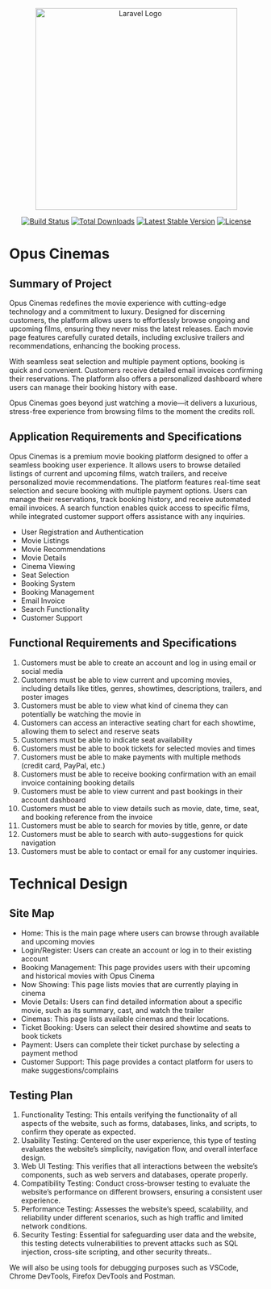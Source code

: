 <p align="center"><a href="https://laravel.com" target="_blank"><img src="https://raw.githubusercontent.com/laravel/art/master/logo-lockup/5%20SVG/2%20CMYK/1%20Full%20Color/laravel-logolockup-cmyk-red.svg" width="400" alt="Laravel Logo"></a></p>

<p align="center">
<a href="https://github.com/laravel/framework/actions"><img src="https://github.com/laravel/framework/workflows/tests/badge.svg" alt="Build Status"></a>
<a href="https://packagist.org/packages/laravel/framework"><img src="https://img.shields.io/packagist/dt/laravel/framework" alt="Total Downloads"></a>
<a href="https://packagist.org/packages/laravel/framework"><img src="https://img.shields.io/packagist/v/laravel/framework" alt="Latest Stable Version"></a>
<a href="https://packagist.org/packages/laravel/framework"><img src="https://img.shields.io/packagist/l/laravel/framework" alt="License"></a>
</p>

# Opus Cinemas

## Summary of Project
Opus Cinemas redefines the movie experience with cutting-edge technology and a commitment to luxury. Designed for discerning customers, the platform allows users to effortlessly browse ongoing and upcoming films, ensuring they never miss the latest releases. Each movie page features carefully curated details, including exclusive trailers and recommendations, enhancing the booking process.

With seamless seat selection and multiple payment options, booking is quick and convenient. Customers receive detailed email invoices confirming their reservations. The platform also offers a personalized dashboard where users can manage their booking history with ease.

Opus Cinemas goes beyond just watching a movie—it delivers a luxurious, stress-free experience from browsing films to the moment the credits roll.

## Application Requirements and Specifications
Opus Cinemas is a premium movie booking platform designed to offer a seamless booking user experience. It allows users to browse detailed listings of current and upcoming films, watch trailers, and receive personalized movie recommendations. The platform features real-time seat selection and secure booking with multiple payment options. Users can manage their reservations, track booking history, and receive automated email invoices. A search function enables quick access to specific films, while integrated customer support offers assistance with any inquiries. 

- User Registration and Authentication
- Movie Listings
- Movie Recommendations
- Movie Details
- Cinema Viewing
- Seat Selection
- Booking System
- Booking Management
- Email Invoice
- Search Functionality
- Customer Support

## Functional Requirements and Specifications
1. Customers must be able to create an account and log in using email or social media
2. Customers must be able to view current and upcoming movies, including details like titles, genres, showtimes, descriptions, trailers, and poster images
3. Customers must be able to view what kind of cinema they can potentially be watching the movie in
4. Customers can access an interactive seating chart for each showtime, allowing them to select and reserve seats
5. Customers must be able to indicate seat availability 
6. Customers must be able to book tickets for selected movies and times
7. Customers must be able to make payments with multiple methods (credit card, PayPal, etc.)
8. Customers must be able to receive booking confirmation with an email invoice containing booking details
9. Customers must be able to view current and past bookings in their account dashboard 
10. Customers must be able to view details such as movie, date, time, seat, and booking reference from the invoice 
11. Customers must be able to search for movies by title, genre, or date
12. Customers must be able to search with auto-suggestions for quick navigation
13. Customers must be able to contact or email for any customer inquiries.

# Technical Design

## Site Map
- Home: This is the main page where users can browse through available and upcoming movies
- Login/Register: Users can create an account or log in to their existing account
- Booking Management: This page provides users with their upcoming and historical movies with Opus Cinema
- Now Showing: This page lists movies that are currently playing in cinema
- Movie Details: Users can find detailed information about a specific movie, such as its summary, cast, and watch the trailer
- Cinemas: This page lists available cinemas and their locations.
- Ticket Booking: Users can select their desired showtime and seats to book tickets
- Payment: Users can complete their ticket purchase by selecting a payment method
- Customer Support: This page provides a contact platform for users to make suggestions/complains

## Testing Plan
1. Functionality Testing: This entails verifying the functionality of all aspects of the website, such as forms, databases, links, and scripts, to confirm they operate as expected.
2. Usability Testing: Centered on the user experience, this type of testing evaluates the website’s simplicity, navigation flow, and overall interface design.
3. Web UI Testing: This verifies that all interactions between the website’s components, such as web servers and databases, operate properly.
4. Compatibility Testing: Conduct cross-browser testing to evaluate the website’s performance on different browsers, ensuring a consistent user experience.
5. Performance Testing: Assesses the website’s speed, scalability, and reliability under different scenarios, such as high traffic and limited network conditions.
6. Security Testing: Essential for safeguarding user data and the website, this testing detects vulnerabilities to prevent attacks such as SQL injection, cross-site scripting, and other security threats..

We will also be using tools for debugging purposes such as VSCode, Chrome DevTools, Firefox DevTools and Postman. 
